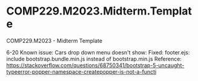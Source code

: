 # COMP229.M2023.Midterm.Template
 COMP229.M2023 - Midterm Template

6-20 Known issue:
Cars drop down menu doesn't show:
Fixed: footer.ejs: include bootstrap.bundle.min.js instead of bootstrap.min.js
Reference: https://stackoverflow.com/questions/68750341/bootstrap-5-uncaught-typeerror-popper-namespace-createpopper-is-not-a-functi